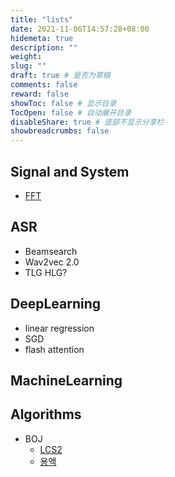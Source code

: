 ```yaml
---
title: "lists"
date: 2021-11-06T14:57:28+08:00
hidemeta: true
description: ""
weight:
slug: ""
draft: true # 是否为草稿
comments: false
reward: false
showToc: false # 显示目录
TocOpen: false # 自动展开目录
disableShare: true # 底部不显示分享栏
showbreadcrumbs: false
---
```



## Signal and System
* [FFT](/posts/tech/test/)


## ASR
* Beamsearch
* Wav2vec 2.0
* TLG HLG?


## DeepLearning
* linear regression
* SGD
* flash attention


## MachineLearning 


## Algorithms
* BOJ
    * [LCS2](/posts/tech/algorithm/boj/LCS2)
    * [용액](/posts/tech/algorithm/boj/용액)

## 
